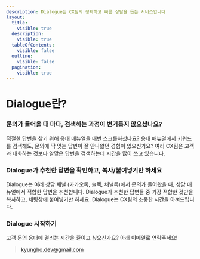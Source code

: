 ```yaml
---
description: Dialogue는 CX팀의 정확하고 빠른 상담을 돕는 서비스입니다
layout:
  title:
    visible: true
  description:
    visible: true
  tableOfContents:
    visible: false
  outline:
    visible: false
  pagination:
    visible: true
---
```


# Dialogue란?

### 문의가 들어올 때 마다, 검색하는 과정이 번거롭지 않으셨나요?

적절한 답변을 찾기 위해 응대 매뉴얼을 매번 스크롤하셨나요? 응대 매뉴얼에서 키워드를 검색해도, 문의에 딱 맞는 답변이 잘 안나왔던 경험이 있으신가요? 여러 CX팀은 고객과 대화하는 것보다 알맞은 답변을 검색하는데 시간을 많이 쓰고 있습니다.

### Dialogue가 추천한 답변을 확인하고, 복사/붙여넣기만 하세요

Dialogue는 여러 상담 채널 (카카오톡, 슬랙, 채널톡)에서 문의가 들어왔을 때, 상담 매뉴얼에서 적합한 답변을 추천합니다. Dialogue가 추천한 답변들 중 가장 적합한 것만을 복사하고, 채팅창에 붙여넣기만 하세요. Dialogue는 CX팀의 소중한 시간을 아껴드립니다.

### Dialogue 시작하기

고객 문의 응대에 걸리는 시간을 줄이고 싶으신가요? 아래 이메일로 연락주세요!

> kyungho.dev@gmail.com




